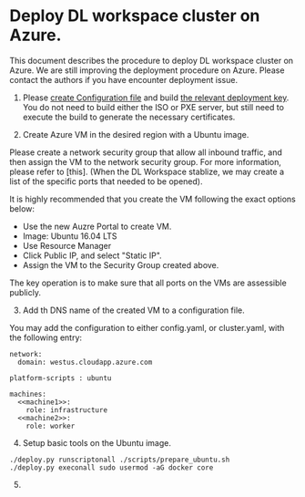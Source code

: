 # Deploy DL workspace cluster on Azure. 

This document describes the procedure to deploy DL workspace cluster on Azure. We are still improving the deployment procedure on Azure. Please contact the authors if you have encounter deployment issue. 

1. Please [create Configuration file](Configuration.md) and build [the relevant deployment key](Build.md).
   You do not need to build either the ISO or PXE server, but still need to execute the build to generate the necessary certificates. 

2. Create Azure VM in the desired region with a Ubuntu image. 

  Please create a network security group that allow all inbound traffic, and then assign the VM to the network security group. For more information, please refer to [this]. (When the DL Workspace stablize, we may create a list of the specific ports that needed to be opened). 

  It is highly recommended that you create the VM following the exact options below:

  * Use the new Auzre Portal to create VM. 
  * Image: Ubuntu 16.04 LTS
  * Use Resource Manager 
  * Click Public IP, and select "Static IP". 
  * Assign the VM to the Security Group created above. 

  The key operation is to make sure that all ports on the VMs are assessible publicly. 

3. Add th DNS name of the created VM to a configuration file.  

  You may add the configuration to either config.yaml, or cluster.yaml, with the following entry:

  ```
  network:
    domain: westus.cloudapp.azure.com
  
  platform-scripts : ubuntu

  machines:
    <<machine1>>:
      role: infrastructure
    <<machine2>>:
      role: worker
  ```

4. Setup basic tools on the Ubuntu image. 
  ```
  ./deploy.py runscriptonall ./scripts/prepare_ubuntu.sh
  ./deploy.py execonall sudo usermod -aG docker core
  ```

5. 